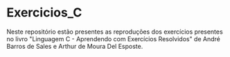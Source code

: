 # Exercicios_C

Neste repositório estão presentes as reproduções dos exercícios presentes no livro "Linguagem C - Aprendendo com Exercícios Resolvidos" de André Barros de Sales e Arthur de Moura Del Esposte.
